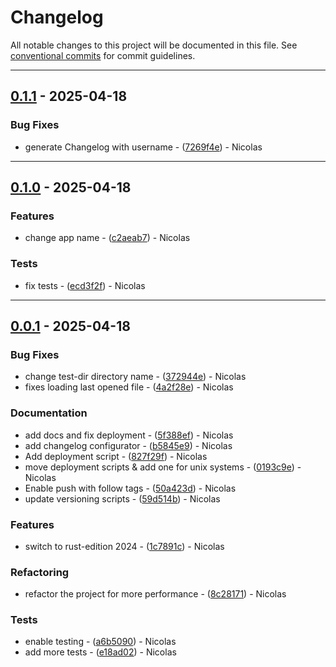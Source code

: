 # Changelog

All notable changes to this project will be documented in this file. See [conventional commits](https://www.conventionalcommits.org/) for commit guidelines.

---

## [0.1.1]($REPO/compare/0.1.0..0.1.1) - 2025-04-18

### Bug Fixes

- generate Changelog with username - ([7269f4e]($REPO/commit/7269f4ee58baa97d54b86b9533555de75dde0bd4)) - Nicolas

---

## [0.1.0]($REPO/compare/0.0.1..0.1.0) - 2025-04-18

### Features

- change app name - ([c2aeab7]($REPO/commit/c2aeab7f755f5523920209399035be45722e4cbf)) - Nicolas

### Tests

- fix tests - ([ecd3f2f]($REPO/commit/ecd3f2fe8112b956840c04e48dfcf3226adc4d6a)) - Nicolas

---

## [0.0.1]($REPO/compare/0.0.0..0.0.1) - 2025-04-18

### Bug Fixes

- change test-dir directory name - ([372944e]($REPO/commit/372944ebc1ddddd7f8b090fd4934f9c6468151d7)) - Nicolas
- fixes loading last opened file - ([4a2f28e]($REPO/commit/4a2f28e8a9eab18b1d10d7bca3cbce14f4afd3af)) - Nicolas

### Documentation

- add docs and fix deployment - ([5f388ef]($REPO/commit/5f388eff87b1d8764ba4360745c0e03289103df4)) - Nicolas
- add changelog configurator - ([b5845e9]($REPO/commit/b5845e994e286abcf1c21171309e652490b09e8f)) - Nicolas
- Add deployment script - ([827f29f]($REPO/commit/827f29f6ddc42a2213eafd2ac4e1bc004be1cc10)) - Nicolas
- move deployment scripts & add one for unix systems - ([0193c9e]($REPO/commit/0193c9e2a632c7dc8b2e98ac1246cf3fe8fab312)) - Nicolas
- Enable push with follow tags - ([50a423d]($REPO/commit/50a423d169ab68ca1cd894a94ba2d86384cd961b)) - Nicolas
- update versioning scripts - ([59d514b]($REPO/commit/59d514bb881bd7f854f204cc9ba64217f506bfaa)) - Nicolas

### Features

- switch to rust-edition 2024 - ([1c7891c]($REPO/commit/1c7891cf32d344df406755788830f32e4b3dda09)) - Nicolas

### Refactoring

- refactor the project for more performance - ([8c28171]($REPO/commit/8c28171661da6872fa36bea16c4a3b7933e53584)) - Nicolas

### Tests

- enable testing - ([a6b5090]($REPO/commit/a6b50901d7ad1b427856626fa84dd74cc5bbc0cf)) - Nicolas
- add more tests - ([e18ad02]($REPO/commit/e18ad0205627e5c0bf9e5f67c6e68a8406df904a)) - Nicolas

